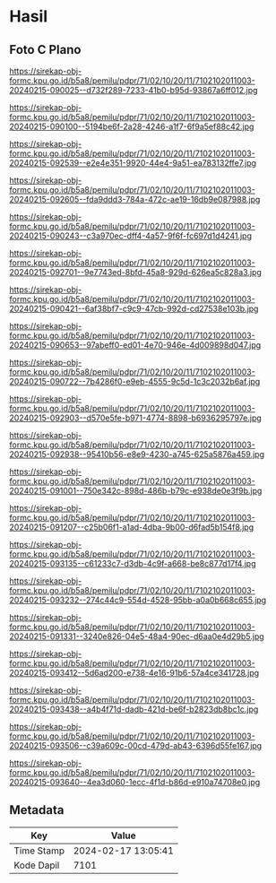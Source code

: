 # Hasil

## Foto C Plano

https://sirekap-obj-formc.kpu.go.id/b5a8/pemilu/pdpr/71/02/10/20/11/7102102011003-20240215-090025--d732f289-7233-41b0-b95d-93867a6ff012.jpg

https://sirekap-obj-formc.kpu.go.id/b5a8/pemilu/pdpr/71/02/10/20/11/7102102011003-20240215-090100--5194be6f-2a28-4246-a1f7-6f9a5ef88c42.jpg

https://sirekap-obj-formc.kpu.go.id/b5a8/pemilu/pdpr/71/02/10/20/11/7102102011003-20240215-092539--e2e4e351-9920-44e4-9a51-ea783132ffe7.jpg

https://sirekap-obj-formc.kpu.go.id/b5a8/pemilu/pdpr/71/02/10/20/11/7102102011003-20240215-092605--fda9ddd3-784a-472c-ae19-16db9e087988.jpg

https://sirekap-obj-formc.kpu.go.id/b5a8/pemilu/pdpr/71/02/10/20/11/7102102011003-20240215-090243--c3a970ec-dff4-4a57-9f6f-fc697d1d4241.jpg

https://sirekap-obj-formc.kpu.go.id/b5a8/pemilu/pdpr/71/02/10/20/11/7102102011003-20240215-092701--9e7743ed-8bfd-45a8-929d-626ea5c828a3.jpg

https://sirekap-obj-formc.kpu.go.id/b5a8/pemilu/pdpr/71/02/10/20/11/7102102011003-20240215-090421--6af38bf7-c9c9-47cb-992d-cd27538e103b.jpg

https://sirekap-obj-formc.kpu.go.id/b5a8/pemilu/pdpr/71/02/10/20/11/7102102011003-20240215-090653--97abeff0-ed01-4e70-946e-4d009898d047.jpg

https://sirekap-obj-formc.kpu.go.id/b5a8/pemilu/pdpr/71/02/10/20/11/7102102011003-20240215-090722--7b4286f0-e9eb-4555-9c5d-1c3c2032b6af.jpg

https://sirekap-obj-formc.kpu.go.id/b5a8/pemilu/pdpr/71/02/10/20/11/7102102011003-20240215-092903--d570e5fe-b971-4774-8898-b6936295797e.jpg

https://sirekap-obj-formc.kpu.go.id/b5a8/pemilu/pdpr/71/02/10/20/11/7102102011003-20240215-092938--95410b56-e8e9-4230-a745-625a5876a459.jpg

https://sirekap-obj-formc.kpu.go.id/b5a8/pemilu/pdpr/71/02/10/20/11/7102102011003-20240215-091001--750e342c-898d-486b-b79c-e938de0e3f9b.jpg

https://sirekap-obj-formc.kpu.go.id/b5a8/pemilu/pdpr/71/02/10/20/11/7102102011003-20240215-091207--c25b06f1-a1ad-4dba-9b00-d6fad5b154f8.jpg

https://sirekap-obj-formc.kpu.go.id/b5a8/pemilu/pdpr/71/02/10/20/11/7102102011003-20240215-093135--c61233c7-d3db-4c9f-a668-be8c877d17f4.jpg

https://sirekap-obj-formc.kpu.go.id/b5a8/pemilu/pdpr/71/02/10/20/11/7102102011003-20240215-093232--274c44c9-554d-4528-95bb-a0a0b668c655.jpg

https://sirekap-obj-formc.kpu.go.id/b5a8/pemilu/pdpr/71/02/10/20/11/7102102011003-20240215-091331--3240e826-04e5-48a4-90ec-d6aa0e4d29b5.jpg

https://sirekap-obj-formc.kpu.go.id/b5a8/pemilu/pdpr/71/02/10/20/11/7102102011003-20240215-093412--5d6ad200-e738-4e16-91b6-57a4ce341728.jpg

https://sirekap-obj-formc.kpu.go.id/b5a8/pemilu/pdpr/71/02/10/20/11/7102102011003-20240215-093438--a4b4f71d-dadb-421d-be6f-b2823db8bc1c.jpg

https://sirekap-obj-formc.kpu.go.id/b5a8/pemilu/pdpr/71/02/10/20/11/7102102011003-20240215-093506--c39a609c-00cd-479d-ab43-6396d55fe167.jpg

https://sirekap-obj-formc.kpu.go.id/b5a8/pemilu/pdpr/71/02/10/20/11/7102102011003-20240215-093640--4ea3d060-1ecc-4f1d-b86d-e910a74708e0.jpg


## Metadata

| Key        | Value               |
| ---------- | ------------------- |
| Time Stamp | 2024-02-17 13:05:41 |
| Kode Dapil | 7101                |



